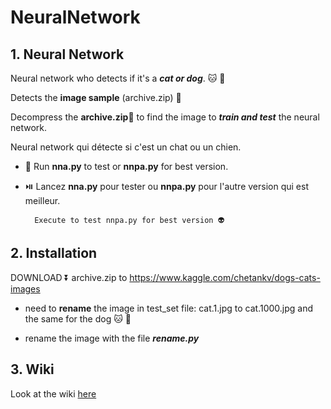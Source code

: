 # NeuralNetwork

## 1. Neural Network 

Neural network who  detects if it's a ***cat or dog***. 🐱 🐶

Detects the **image sample** (archive.zip) 📁

Decompress the **archive.zip**📁 to find the image to ***train and test*** the neural network.

Neural network qui détecte si c'est un chat ou un chien.

- 🏃 Run **nna.py** to test or **nnpa.py** for best version.

- ⏯️ Lancez **nna.py** pour tester ou **nnpa.py** pour l'autre version qui est meilleur.

        Execute to test nnpa.py for best version 👽

## 2. Installation

DOWNLOAD ⏬ archive.zip to
https://www.kaggle.com/chetankv/dogs-cats-images

- need to **rename** the image in test_set file: cat.1.jpg to cat.1000.jpg and the same for the dog 🐱 🐶
    
- rename the image with the file ***rename.py***

## 3. Wiki

Look at the wiki [here](https://github.com/regismeyssonnier/NeuralNetwork/wiki)
